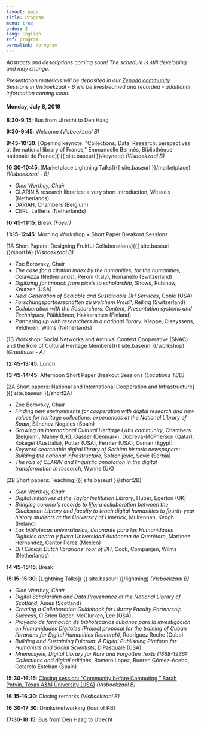 ```yaml
---
layout: page
title: Program
menu: true
order: 2
lang: English
ref: program
permalink: /program
---
```


*Abstracts and descriptions coming soon! The schedule is still developing and may change.*

*Presentation materials will be deposited in our [Zenodo community](https://zenodo.org/communities/libraries-as-research-partner-2019/). Sessions in Visboekzaal - B will be livestreamed and recorded - additional information coming soon.*

#### Monday, July 8, 2019

**8:30-9:15**: Bus from Utrecht to Den Haag

**9:30-9:45**: Welcome *(Visboekzaal B)*

**9:45-10:30**: [Opening keynote: "Collections, Data, Research: perspectives at the national library of France," Emmanuelle Bermès, Bibliothèque nationale de France]( {{ site.baseurl }}/keynote) *(Visboekzaal B)*

**10:30-10:45**: [Marketplace Lightning Talks]({{ site.baseurl }}/marketplace) *(Visboekzaal - B)*
* *Glen Worthey, Chair*
* CLARIN & research libraries: a very short introduction, Wessels (Netherlands)
* DARIAH, Chambers (Belgium)
* CERL, Lefferts (Netherlands)

**10:45-11:15**: Break *(Foyer)*

**11:15-12:45**: Morning Workshop + Short Paper Breakout Sessions

[1A Short Papers: Designing Fruitful Collaborations]({{ site.baseurl }}/short1A) *(Visboekzaal B)*
* Zoe Borovsky, Chair
* *The case for a citation index by the humanities, for the humanities*, Colavizza (Netherlands), Peroni (Italy), Romanello (Switzerland)
* *Digitizing for impact: from pixels to scholarship*, Shows, Rubinow, Knutzen (USA)
* *Next Generation of Scalable and Sustainable DH Services*, Coble (USA)
* *Forschungspartnerschaften zu welchem Preis?*, Reiling (Switzerland)
* *Collaboration with the Researchers: Content, Presentation systems and Techniques*, Pääkkönen, Hakkarainen (Finland)
* *Partnering up with researchers in a national library*, Kleppe, Claeyssens, Veldhoen, Wilms (Netherlands)

[1B Workshop: Social Networks and Archival Context Cooperative (SNAC) and the Role of Cultural Heritage Members]({{ site.baseurl }}/workshop) *(Gruuthuse - A)*

**12:45-13:45**: Lunch

**13:45-14:45**: Afternoon Short Paper Breakout Sessions *(Locations TBD)*

[2A Short papers: National and International Cooperation and Infrastructure]({{ site.baseurl }}/short2A)
* Zoe Borovsky, Chair
* *Finding new environments for cooperation with digital research and new values for heritage collections: experiences at the National Library of Spain*, Sánchez Nogales (Spain)
* *Growing an international Cultural Heritage Labs community*, Chambers (Belgium), Mahey (UK), Gasser (Denmark), Dobreva-McPherson (Qatar), Kokegei (Australia), Potter (USA), Ferriter (USA), Osman (Egypt)
* *Keyword searchable digital library of Serbian historic newspapers: Building the national infrastructure*, Sofronijevic, Šević (Serbia)
* *The role of CLARIN and linguistic annotation in the digital transformation in research*, Wynne (UK)

[2B Short papers: Teaching]({{ site.baseurl }}/short2B)
* *Glen Worthey, Chair*
* *Digital Initiatives at the Taylor Institution Library*, Huber, Egerton (UK)
* *Bringing coroner’s records to life: a collaboration between the Glucksman Library and faculty to teach digital humanities to fourth-year history students at the University of Limerick*, Mulrennan, Keogh (Ireland)
* *Las bibliotecas universitarias, detonante para las Humanidades Digitales dentro y fuera Universidad Autónoma de Querétaro*, Martínez Hernández, Cantor Pérez (Mexico)
* *DH Clinics: Dutch librarians’ tour of DH*, Cock, Companjen, Wilms (Netherlands)

**14:45-15:15**: Break

**15:15-15:30**: [Lightning Talks]( {{ site.baseurl }}/lightning) *(Visboekzaal B)*
* *Glen Worthey, Chair*
* *Digital Scholarship and Data Provenance at the National Library of Scotland*, Ames (Scotland)
* *Creating a Collaboration Guidebook for Library Faculty Partnership Success*, O’Brien Roper, McClurken, Lee (USA)
* *Proyecto de formación de bibliotecarios cubanos para la investigación en Humanidades Digitales (Project proposal for the training of Cuban librarians for Digital Humanities Research)*, Rodríguez Roche (Cuba)
* *Building and Sustaining Fulcrum: A Digital Publishing Platform for Humanists and Social Scientists*, DiPasquale (USA)
* *Mnemosyne, Digital Library for Rare and Forgotten Texts (1868-1936): Collections and digital editions*, Romero Lopez, Bueren Gómez-Acebo, Cotarelo Esteban (Spain)

**15:30-16:15**: [Closing session: “Community before Computing,” Sarah Potvin, Texas A&M University (USA)]() *(Visboekzaal B)*

**16:15-16:30**: Closing remarks *(Visboekzaal B)*

**16:30-17:30**: Drinks/networking (tour of KB)

**17:30-18:15**: Bus from Den Haag to Utrecht
